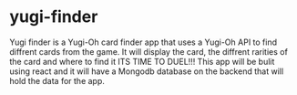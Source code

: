 # yugi-finder

Yugi finder is a Yugi-Oh card finder app that uses a Yugi-Oh API to find diffrent cards from the game.
It will display the card, the diffrent rarities of the card and where to find it
ITS TIME TO DUEL!!!
This app will be bulit using react and it will have a Mongodb database on the backend that will hold the data for the app.
